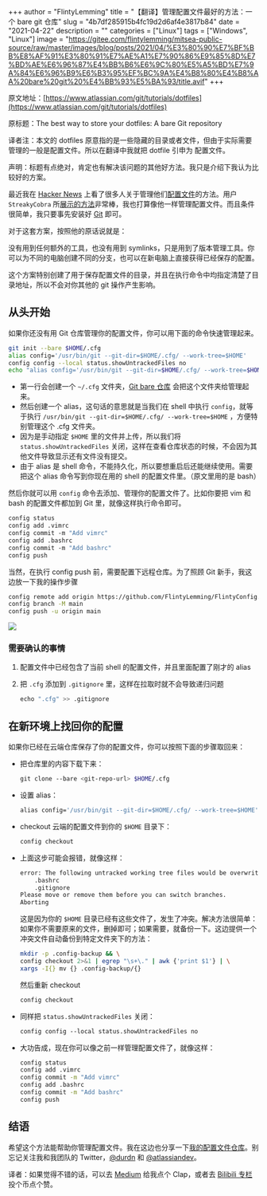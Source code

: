 +++
author = "FlintyLemming"
title = "【翻译】管理配置文件最好的方法：一个 bare git 仓库"
slug = "4b7df285915b4fc19d2d6af4e3817b84"
date = "2021-04-22"
description = ""
categories = ["Linux"]
tags = ["Windows", "Linux"]
image = "https://gitee.com/flintylemming/mitsea-public-source/raw/master/images/blog/posts/2021/04/%E3%80%90%E7%BF%BB%E8%AF%91%E3%80%91%E7%AE%A1%E7%90%86%E9%85%8D%E7%BD%AE%E6%96%87%E4%BB%B6%E6%9C%80%E5%A5%BD%E7%9A%84%E6%96%B9%E6%B3%95%EF%BC%9A%E4%B8%80%E4%B8%AA%20bare%20git%20%E4%BB%93%E5%BA%93/title.avif"
+++

原文地址：[https://www.atlassian.com/git/tutorials/dotfiles](https://www.atlassian.com/git/tutorials/dotfiles)

原标题：The best way to store your dotfiles: A bare Git repository

译者注：本文的 dotfiles 原意指的是一些隐藏的目录或者文件，但由于实际需要管理的一般是配置文件。所以在翻译中我就把 dotfile 引申为 配置文件。

声明：标题有点绝对，肯定也有解决该问题的其他好方法。我只是介绍下我认为比较好的方案。

最近我在 [Hacker News](https://news.ycombinator.com/item?id=11070797) 上看了很多人关于管理他们[配置文件](https://en.wikipedia.org/wiki/Hidden_file_and_hidden_directory)的方法。用户 `StreakyCobra` 所[展示的方法](https://news.ycombinator.com/item?id=11071754)非常棒，我也打算像他一样管理配置文件。而且条件很简单，我只要事先安装好 [Git](https://www.atlassian.com/git) 即可。

对于这套方案，按照他的原话说就是：

没有用到任何额外的工具，也没有用到 symlinks，只是用到了版本管理工具。你可以为不同的电脑创建不同的分支，也可以在新电脑上直接获得已经保存的配置。

这个方案特别创建了用于保存配置文件的目录，并且在执行命令中均指定清楚了目录地址，所以不会对你其他的 git 操作产生影响。

## 从头开始

如果你还没有用 Git 仓库管理你的配置文件，你可以用下面的命令快速管理起来。

```bash
git init --bare $HOME/.cfg
alias config='/usr/bin/git --git-dir=$HOME/.cfg/ --work-tree=$HOME'
config config --local status.showUntrackedFiles no
echo "alias config='/usr/bin/git --git-dir=$HOME/.cfg/ --work-tree=$HOME'" >> $HOME/.bashrc
```

- 第一行会创建一个 `~/.cfg` 文件夹，[Git bare 仓库](https://www.saintsjd.com/2011/01/what-is-a-bare-git-repository/) 会把这个文件夹给管理起来。
- 然后创建一个 alias，这句话的意思就是当我们在 shell 中执行 `config`，就等于执行 `/usr/bin/git --git-dir=$HOME/.cfg/ --work-tree=$HOME` ，方便特别管理这个 .cfg 文件夹。
- 因为是手动指定 `$HOME` 里的文件并上传，所以我们将 `status.showUntrackedFiles` 关闭，这样在查看仓库状态的时候，不会因为其他文件导致显示还有文件没有提交。
- 由于 alias 是 shell 命令，不能持久化，所以要想重启后还能继续使用。需要把这个 alias 命令写到你现在用的 shell 的配置文件里。（原文里用的是 bash）

然后你就可以用 `config` 命令去添加、管理你的配置文件了。比如你要把 vim 和 bash 的配置文件都加到 Git 里，就像这样执行命令即可。

```bash
config status
config add .vimrc 
config commit -m "Add vimrc"
config add .bashrc
config commit -m "Add bashrc"
config push
```

当然，在执行 config push 前，需要配置下远程仓库。为了照顾 Git 新手，我这边放一下我的操作步骤

```bash
config remote add origin https://github.com/FlintyLemming/FlintyConfig.git
config branch -M main
config push -u origin main
```

![](https://gitee.com/flintylemming/mitsea-public-source/raw/master/images/blog/posts/2021/04/%E3%80%90%E7%BF%BB%E8%AF%91%E3%80%91%E7%AE%A1%E7%90%86%E9%85%8D%E7%BD%AE%E6%96%87%E4%BB%B6%E6%9C%80%E5%A5%BD%E7%9A%84%E6%96%B9%E6%B3%95%EF%BC%9A%E4%B8%80%E4%B8%AA%20bare%20git%20%E4%BB%93%E5%BA%93/1.avif)

### 需要确认的事情

1. 配置文件中已经包含了当前 shell 的配置文件，并且里面配置了刚才的 alias
2. 把 `.cfg` 添加到 `.gitignore` 里，这样在拉取时就不会导致递归问题
    
    ```bash
    echo ".cfg" >> .gitignore
    ```
    

## 在新环境上找回你的配置

如果你已经在云端仓库保存了你的配置文件，你可以按照下面的步骤取回来：

- 把仓库里的内容下载下来：
    
    ```bash
    git clone --bare <git-repo-url> $HOME/.cfg
    ```
    
- 设置 alias：
    
    ```bash
    alias config='/usr/bin/git --git-dir=$HOME/.cfg/ --work-tree=$HOME'
    ```
    
- checkout 云端的配置文件到你的 `$HOME` 目录下：
    
    ```bash
    config checkout
    ```
    
- 上面这步可能会报错，就像这样：
    
    ```bash
    error: The following untracked working tree files would be overwritten by checkout:
        .bashrc
        .gitignore
    Please move or remove them before you can switch branches.
    Aborting
    ```
    
    这是因为你的 `$HOME` 目录已经有这些文件了，发生了冲突。解决方法很简单：如果你不需要原来的文件，删掉即可；如果需要，就备份一下。这边提供一个冲突文件自动备份到特定文件夹下的方法：
    
    ```bash
    mkdir -p .config-backup && \
    config checkout 2>&1 | egrep "\s+\." | awk {'print $1'} | \
    xargs -I{} mv {} .config-backup/{}
    ```
    
    然后重新 checkout
    
    ```bash
    config checkout
    ```
    
- 同样把 `status.showUntrackedFiles` 关闭：
    
    ```bash
    config config --local status.showUntrackedFiles no
    ```
    
- 大功告成，现在你可以像之前一样管理配置文件了，就像这样：
    
    ```bash
    config status
    config add .vimrc
    config commit -m "Add vimrc"
    config add .bashrc
    config commit -m "Add bashrc"
    config push
    ```
    

## 结语

希望这个方法能帮助你管理配置文件。我在这边也分享一下[我的配置文件仓库](https://bitbucket.org/durdn/cfg/src/master/)。别忘记关注我和我团队的 Twitter，[@durdn](https://www.twitter.com/durdn) 和 [@atlassiandev](https://www.twitter.com/atlassiandev)。

译者：如果觉得不错的话，可以去 [Medium](https://mitsea.medium.com/%E7%BF%BB%E8%AF%91-%E7%AE%A1%E7%90%86%E9%85%8D%E7%BD%AE%E6%96%87%E4%BB%B6%E6%9C%80%E5%A5%BD%E7%9A%84%E6%96%B9%E6%B3%95-%E4%B8%80%E4%B8%AA-bare-git-%E4%BB%93%E5%BA%93-d2be0da4729c) 给我点个 Clap，或者去 [Bilibili 专栏](https://www.bilibili.com/read/cv10982105) 投个币点个赞。